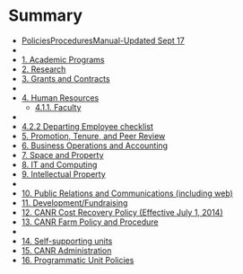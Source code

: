 # Summary

* [PoliciesProceduresManual-Updated Sept 17](README.md)
* [](.md)
* [1.   Academic Programs](1_academic_programs.md)
* [2.	Research](2research.md)
* [3.   Grants and Contracts](3_grants_and_contracts.md)
* [](.md)
* [4.   Human Resources](4_human_resources/README.md)
  * [4.1.1.   Faculty](4_human_resources/411_faculty.md)
* [](.md)
* [4.2.2	Departing Employee checklist  ](422departing_employeechecklist.md)
* [5.   Promotion, Tenure, and Peer Review](5_promotion_,_tenure_,_and_peer_review.md)
* [6.   Business Operations and Accounting](6_business_operations_and_accounting.md)
* [7.	Space and Property](7space_and_property.md)
* [8.   IT and Computing](8_it_and_computing.md)
* [9.   Intellectual Property](9_intellectual_property.md)
* [](.md)
* [10.  Public Relations and Communications (including web)](10_public_relations_and_communications__including_.md)
* [11.  Development/Fundraising](11_development_fundraising.md)
* [12.  CANR Cost Recovery Policy (Effective July 1, 2014)](12_canr_cost_recovery_policy__effective_july_1,_20.md)
* [13.  CANR Farm Policy and Procedure](13_canr_farm_policy_and_procedure.md)
* [](.md)
* [14.  Self-supporting units](14_self_-supporting_units.md)
* [15.  CANR Administration](15_canr_administration.md)
* [16.  Programmatic Unit Policies](16_programmatic_unit_policies.md)
